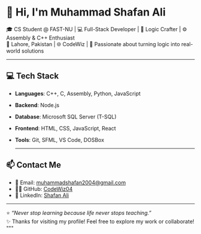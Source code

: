 # 👋 Hi, I'm Muhammad Shafan Ali

🎓 CS Student @ FAST-NU | 💻 Full-Stack Developer | 🧠 Logic Crafter | ⚙️ Assembly & C++ Enthusiast  
📍 Lahore, Pakistan | 🌐 CodeWiz | 🚀 Passionate about turning logic into real-world solutions

---
## 💻 Tech Stack

- **Languages**: C++, C, Assembly, Python, JavaScript
- **Backend**: Node.js
- **Database**: Microsoft SQL Server (T-SQL)
- **Frontend**: HTML, CSS, JavaScript, React
- **Tools**: Git, SFML, VS Code, DOSBox

  ---

## 📫 Contact Me

- 📧 Email: [muhammadshafan2004@gmail.com](mailto:muhammadshafan2004@gmail.com)
- 🧑‍💻 GitHub: [CodeWiz04](https://github.com/CodeWiz04)
- 🔗 LinkedIn: [Shafan Ali](https://www.linkedin.com/in/muhammad-shafan-7b0053308/)

---

⭐️ _“Never stop learning because life never stops teaching.”_  
✨ Thanks for visiting my profile! Feel free to explore my work or collaborate!
"""
